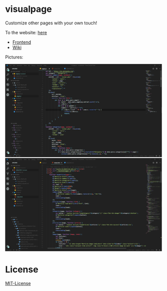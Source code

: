 # visualpage
Customize other pages with your own touch!

To the website: [here]() 
* [Frontend](https://codedoctorde.github.io/frontend/) 
* [Wiki](https://github.com/codedoctorde/visualpage/wiki/)

Pictures:

![Picture-1](1.png "Backend")
![Picture-1](2.png "Frontend")


# License

[MIT-License](LICENSE)
